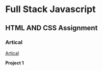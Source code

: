 # Full Stack Javascript

## HTML AND CSS Assignment


### Artical
[Artical](https://hashnode.com/@Sbhandari2608)

**Project 1**

[](./HtmlAndCss%20Assignment/FSJS%202.0%20Project%2001)